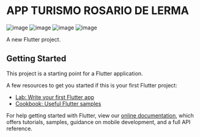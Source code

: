 # APP TURISMO ROSARIO DE LERMA 
![image](https://github.com/lukgutierrez/Turismo-Rosario-de-Lerma/blob/master/movies/video1.gif)
![image](https://github.com/lukgutierrez/Turismo-Rosario-de-Lerma/blob/master/movies/video2.gif)
![image](https://github.com/lukgutierrez/Turismo-Rosario-de-Lerma/blob/master/movies/video3.gif)
![image](https://github.com/lukgutierrez/Turismo-Rosario-de-Lerma/blob/master/movies/video4.gif)


A new Flutter project.

## Getting Started

This project is a starting point for a Flutter application.

A few resources to get you started if this is your first Flutter project:

- [Lab: Write your first Flutter app](https://flutter.dev/docs/get-started/codelab)
- [Cookbook: Useful Flutter samples](https://flutter.dev/docs/cookbook)

For help getting started with Flutter, view our
[online documentation](https://flutter.dev/docs), which offers tutorials,
samples, guidance on mobile development, and a full API reference.
